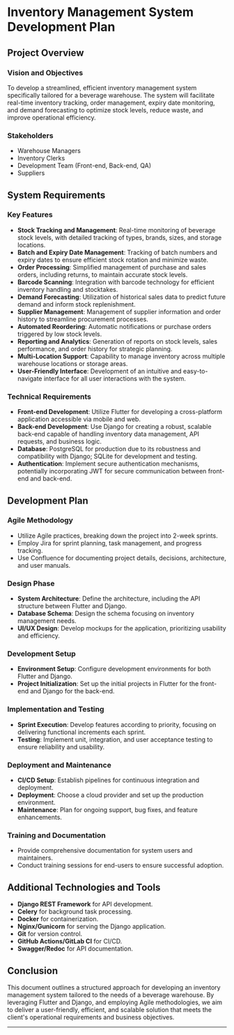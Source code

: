 # Inventory Management System Development Plan

## Project Overview

### Vision and Objectives
To develop a streamlined, efficient inventory management system specifically tailored for a beverage warehouse. The system will facilitate real-time inventory tracking, order management, expiry date monitoring, and demand forecasting to optimize stock levels, reduce waste, and improve operational efficiency.

### Stakeholders
- Warehouse Managers
- Inventory Clerks
- Development Team (Front-end, Back-end, QA)
- Suppliers

## System Requirements

### Key Features
- **Stock Tracking and Management**: Real-time monitoring of beverage stock levels, with detailed tracking of types, brands, sizes, and storage locations.
- **Batch and Expiry Date Management**: Tracking of batch numbers and expiry dates to ensure efficient stock rotation and minimize waste.
- **Order Processing**: Simplified management of purchase and sales orders, including returns, to maintain accurate stock levels.
- **Barcode Scanning**: Integration with barcode technology for efficient inventory handling and stocktakes.
- **Demand Forecasting**: Utilization of historical sales data to predict future demand and inform stock replenishment.
- **Supplier Management**: Management of supplier information and order history to streamline procurement processes.
- **Automated Reordering**: Automatic notifications or purchase orders triggered by low stock levels.
- **Reporting and Analytics**: Generation of reports on stock levels, sales performance, and order history for strategic planning.
- **Multi-Location Support**: Capability to manage inventory across multiple warehouse locations or storage areas.
- **User-Friendly Interface**: Development of an intuitive and easy-to-navigate interface for all user interactions with the system.

### Technical Requirements
- **Front-end Development**: Utilize Flutter for developing a cross-platform application accessible via mobile and web.
- **Back-end Development**: Use Django for creating a robust, scalable back-end capable of handling inventory data management, API requests, and business logic.
- **Database**: PostgreSQL for production due to its robustness and compatibility with Django; SQLite for development and testing.
- **Authentication**: Implement secure authentication mechanisms, potentially incorporating JWT for secure communication between front-end and back-end.

## Development Plan

### Agile Methodology
- Utilize Agile practices, breaking down the project into 2-week sprints.
- Employ Jira for sprint planning, task management, and progress tracking.
- Use Confluence for documenting project details, decisions, architecture, and user manuals.

### Design Phase
- **System Architecture**: Define the architecture, including the API structure between Flutter and Django.
- **Database Schema**: Design the schema focusing on inventory management needs.
- **UI/UX Design**: Develop mockups for the application, prioritizing usability and efficiency.

### Development Setup
- **Environment Setup**: Configure development environments for both Flutter and Django.
- **Project Initialization**: Set up the initial projects in Flutter for the front-end and Django for the back-end.

### Implementation and Testing
- **Sprint Execution**: Develop features according to priority, focusing on delivering functional increments each sprint.
- **Testing**: Implement unit, integration, and user acceptance testing to ensure reliability and usability.

### Deployment and Maintenance
- **CI/CD Setup**: Establish pipelines for continuous integration and deployment.
- **Deployment**: Choose a cloud provider and set up the production environment.
- **Maintenance**: Plan for ongoing support, bug fixes, and feature enhancements.

### Training and Documentation
- Provide comprehensive documentation for system users and maintainers.
- Conduct training sessions for end-users to ensure successful adoption.

## Additional Technologies and Tools
- **Django REST Framework** for API development.
- **Celery** for background task processing.
- **Docker** for containerization.
- **Nginx/Gunicorn** for serving the Django application.
- **Git** for version control.
- **GitHub Actions/GitLab CI** for CI/CD.
- **Swagger/Redoc** for API documentation.

## Conclusion

This document outlines a structured approach for developing an inventory management system tailored to the needs of a beverage warehouse. By leveraging Flutter and Django, and employing Agile methodologies, we aim to deliver a user-friendly, efficient, and scalable solution that meets the client's operational requirements and business objectives.

---
